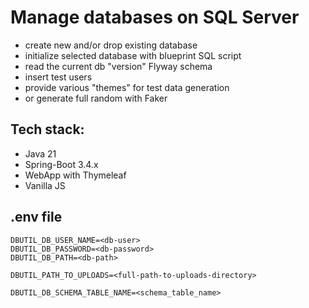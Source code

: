 # Manage databases on SQL Server
- create new and/or drop existing database
- initialize selected database with blueprint SQL script
- read the current db "version" Flyway schema
- insert test users
- provide various "themes" for test data generation
- or generate full random with Faker

Tech stack:
----------
- Java 21
- Spring-Boot 3.4.x
- WebApp with Thymeleaf
- Vanilla JS

.env file
----------
```
DBUTIL_DB_USER_NAME=<db-user>
DBUTIL_DB_PASSWORD=<db-password>
DBUTIL_DB_PATH=<db-path>

DBUTIL_PATH_TO_UPLOADS=<full-path-to-uploads-directory>

DBUTIL_DB_SCHEMA_TABLE_NAME=<schema_table_name>
```
